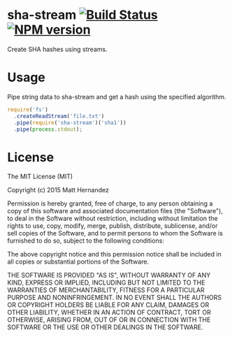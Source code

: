 sha-stream [![Build Status](https://travis-ci.org/fiveisprime/sha-stream.svg?branch=master)](https://travis-ci.org/salem-cs/server) [![NPM version](https://badge.fury.io/js/sha-stream.svg)](http://badge.fury.io/js/sha-stream)
==========

Create SHA hashes using streams.

# Usage

Pipe string data to sha-stream and get a hash using the specified algorithm.

```js
require('fs')
  .createReadStream('file.txt')
  .pipe(require('sha-stream')('sha1'))
  .pipe(process.stdout);
```

# License

The MIT License (MIT)

Copyright (c) 2015 Matt Hernandez

Permission is hereby granted, free of charge, to any person obtaining a copy
of this software and associated documentation files (the "Software"), to deal
in the Software without restriction, including without limitation the rights
to use, copy, modify, merge, publish, distribute, sublicense, and/or sell
copies of the Software, and to permit persons to whom the Software is
furnished to do so, subject to the following conditions:

The above copyright notice and this permission notice shall be included in all
copies or substantial portions of the Software.

THE SOFTWARE IS PROVIDED "AS IS", WITHOUT WARRANTY OF ANY KIND, EXPRESS OR
IMPLIED, INCLUDING BUT NOT LIMITED TO THE WARRANTIES OF MERCHANTABILITY,
FITNESS FOR A PARTICULAR PURPOSE AND NONINFRINGEMENT. IN NO EVENT SHALL THE
AUTHORS OR COPYRIGHT HOLDERS BE LIABLE FOR ANY CLAIM, DAMAGES OR OTHER
LIABILITY, WHETHER IN AN ACTION OF CONTRACT, TORT OR OTHERWISE, ARISING FROM,
OUT OF OR IN CONNECTION WITH THE SOFTWARE OR THE USE OR OTHER DEALINGS IN THE
SOFTWARE.
